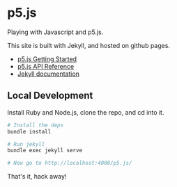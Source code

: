p5.js
=====

Playing with Javascript and p5.js.

This site is built with Jekyll, and hosted on github pages.

* [p5.js Getting Started](http://p5js.org/get-started/)
* [p5.js API Reference](http://p5js.org/reference/)
* [Jekyll documentation](https://jekyllrb.com/docs/home/)


## Local Development

Install Ruby and Node.js, clone the repo, and cd into it.

```sh
# Install the deps
bundle install

# Run jekyll
bundle exec jekyll serve

# Now go to http://localhost:4000/p5.js/
```

That's it, hack away!
